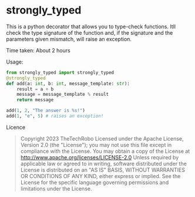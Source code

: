 # strongly_typed

This is a python decorator that allows you to type-check functions. Itll check the type signature of the function and, if the signature and the parameters given mismatch, will raise an exception.

Time taken: About 2 hours

Usage:

```python
from strongly_typed import strongly_typed
@strongly_typed
def add(a: int, b: int, message_template: str):
    result = a + b
    message = message_template % result
    return message

add(1, 2, "The answer is %s!")
add(1, "e", 5) # raises an exception!
```

Licence

> Copyright 2023 TheTechRobo
> Licensed under the Apache License, Version 2.0 (the "License");
> you may not use this file except in compliance with the License.
> You may obtain a copy of the License at
>    http://www.apache.org/licenses/LICENSE-2.0
> Unless required by applicable law or agreed to in writing, software
> distributed under the License is distributed on an "AS IS" BASIS,
> WITHOUT WARRANTIES OR CONDITIONS OF ANY KIND, either express or implied.
> See the License for the specific language governing permissions and
> limitations under the License.

